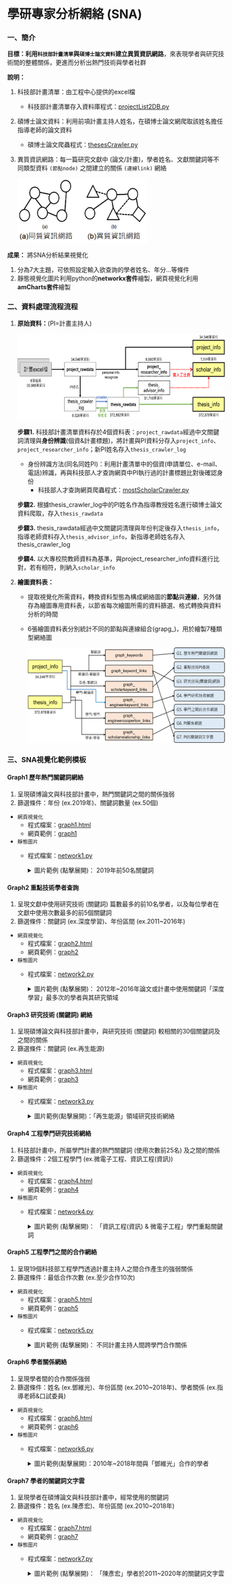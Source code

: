 # 學研專家分析網絡 (SNA)
### 一、簡介

**目標：**利用`科技部計畫清單`與`碩博士論文資料`建立**異質資訊網路**，來表現學者與研究技術間的整體關係，更進而分析出熱門技術與學者社群

**說明：**

1. 科技部計畫清單：由工程中心提供的excel檔
   - 科技部計畫清單存入資料庫程式：[projectList2DB.py](https://github.com/tsaijou/sna_network/blob/main/project_code/projectList2DB.py)
2. 碩博士論文資料：利用前項計畫主持人姓名，在碩博士論文網爬取該姓名擔任指導老師的論文資料
   - 碩博士論文爬蟲程式：[thesesCrawler.py](https://github.com/tsaijou/sna_network/blob/main/project_code/thesesCrawler.py)
3. 異質資訊網路：每一篇研究文獻中 (論文/計畫)，學者姓名、文獻關鍵詞等不同類型資料 `(節點node)` 之間建立的關係 `(連線link)` 網絡

    <div>
        <img src="./image/heterogeneousNetwork.png" width="300px" height="150px">
    </div>
    

**成果：** 將SNA分析結果視覺化
1. 分為7大主題，可依照設定輸入欲查詢的學者姓名、年分...等條件
2. 靜態視覺化圖片利用python的**networkx套件**繪製，網頁視覺化利用**amCharts套件**繪製

### 二、資料處理流程流程
1. **原始資料：**(PI=計畫主持人)
    <div>
        <img src="./image/dataprocess.png" width="700px" height="200px">
    </div>
    
   **步驟1.** 科技部計畫清單資料存於4個資料表：`project_rawdata`經過中文關鍵詞清理與**身份辨識**(個資&計畫標題)，將計畫與PI資料分存入`project_info`、`project_researcher_info`；新PI姓名存入`thesis_crawler_log`
   - 身份辨識方法(同名同姓PI)：利用計畫清單中的個資(申請單位、e-mail、電話)辨識，再與科技部人才查詢網頁中PI執行過的計畫標題比對後確認身份
      - 科技部人才查詢網頁爬蟲程式：[mostScholarCrawler.py](https://github.com/tsaijou/sna_network/blob/main/project_code/mostScholarCrawler.py)
   
   **步驟2.** 根據thesis_crawler_log中的PI姓名作為指導教授姓名進行碩博士論文資料爬取，存入`thesis_rawdata`
   
   **步驟3.** thesis_rawdata經過中文關鍵詞清理與年份判定後存入`thesis_info`，指導老師資料存入`thesis_advisor_info`，新指導老師姓名存入thesis_crawler_log

   **步驟4.** 以大專校院教師資料為基準，與project_researcher_info資料進行比對，若有相符，則納入`scholar_info`
    
2. **繪圖資料表：**
   - 提取視覺化所需資料，轉換資料型態為構成網絡圖的**節點**與**連線**，另外儲存為繪圖專用資料表，以節省每次繪圖所需的資料篩選、格式轉換與資料分析的時間
   - 6張繪圖資料表分別統計不同的節點與連線組合(grapg_)，用於繪製7種類型網絡圖
   
       <div>
           <img src="./image/graphtables.png" width="650px" height="220px">
       </div>
    
### 三、SNA視覺化範例模板
#### Graph1 歷年熱門關鍵詞網絡
1. 呈現碩博論文與科技部計畫中，熱門關鍵詞之間的關係強弱
2. 篩選條件：年份 (ex.2019年)、關鍵詞數量 (ex.50個)
- `網頁視覺化`
   - 程式檔案：[graph1.html](https://github.com/tsaijou/sna_network/blob/main/visualization/graph1/graph1.html)
   - 網頁範例：[graph1](https://tsaijou.github.io/sna_network/visualization/graph1/graph1)
- `靜態圖片`
   - 程式檔案：[network1.py](https://github.com/tsaijou/sna_network/blob/main/visualization/graph1/network1.py)
   
      <details><summary>圖片範例 (點擊展開)： 2019年前50名關鍵詞 </summary>
        <div>
            <img src="./visualization/graph1/image1.png" width="700px" height="560px">
        </div>
      </details>

#### Graph2 重點技術學者查詢
1. 呈現文獻中使用研究技術 (關鍵詞) 篇數最多的前10名學者，以及每位學者在文獻中使用次數最多的前5個關鍵詞
2. 篩選條件：關鍵詞 (ex.深度學習)、年份區間 (ex.2011~2016年)
- `網頁視覺化`
   - 程式檔案：[graph2.html](https://github.com/tsaijou/sna_network/blob/main/visualization//graph2/graph2.html)
   - 網頁範例：[graph2](https://tsaijou.github.io/sna_network/visualization//graph2/graph2)
- `靜態圖片`
   - 程式檔案：[network2.py](https://github.com/tsaijou/sna_network/blob/main/visualization//graph2/network2.py)
   
      <details><summary>圖片範例 (點擊展開)： 2012年~2016年論文或計畫中使用關鍵詞「深度學習」最多次的學者與其研究領域 </summary>
        <div>
            <img src="./visualization//graph2/image2.png" width="700px" height="560px">
        </div>
      </details>
     
#### Graph3 研究技術 (關鍵詞) 網絡
1. 呈現碩博論文與科技部計畫中，與研究技術 (關鍵詞) 較相關的30個關鍵詞及之間的關係
2. 篩選條件：關鍵詞 (ex.再生能源)
- `網頁視覺化`
   - 程式檔案：[graph3.html](https://github.com/tsaijou/sna_network/blob/main/visualization//graph3/graph3.html)
   - 網頁範例：[graph3](https://tsaijou.github.io/sna_network/visualization//graph3/graph3)
- `靜態圖片`
   - 程式檔案：[network3.py](https://github.com/tsaijou/sna_network/blob/main/visualization//graph3/network3.py)
   
      <details><summary>圖片範例(點擊展開)：「再生能源」領域研究技術網絡 </summary>
        <div>
            <img src="./visualization//graph3/image3.png" width="700px" height="450px">
        </div>
      </details>
      
#### Graph4 工程學門研究技術網絡
1. 科技部計畫中，所屬學門計畫的熱門關鍵詞 (使用次數前25名) 及之間的關係
2. 篩選條件：2個工程學門 (ex.微電子工程、資訊工程(資訊))
- `網頁視覺化`
   - 程式檔案：[graph4.html](https://github.com/tsaijou/sna_network/blob/main/visualization//graph4/graph4.html)
   - 網頁範例：[graph4](https://tsaijou.github.io/sna_network/visualization//graph4/graph4)
- `靜態圖片`
   - 程式檔案：[network4.py](https://github.com/tsaijou/sna_network/blob/main/visualization//graph4/network4.py)
   
      <details><summary>圖片範例 (點擊展開)： 「資訊工程(資訊) & 微電子工程」學門重點關鍵詞 </summary>
        <div>
            <img src="./visualization//graph4/image4.png" width="680px" height="560px">
        </div>
      </details>
      
#### Graph5 工程學門之間的合作網絡
1. 呈現19個科技部工程學門透過計畫主持人之間合作產生的強弱關係
2. 篩選條件：最低合作次數 (ex.至少合作10次)
- `網頁視覺化`
   - 程式檔案：[graph5.html](https://github.com/tsaijou/sna_network/blob/main/visualization//graph5/graph5.html)
   - 網頁範例：[graph5](https://tsaijou.github.io/sna_network/visualization//graph5/graph5)
- `靜態圖片`
   - 程式檔案：[network5.py](https://github.com/tsaijou/sna_network/blob/main/visualization//graph5/network5.py)
   
      <details><summary>圖片範例 (點擊展開)： 不同計畫主持人間跨學門合作關係 </summary>
        <div>
            <img src="./visualization//graph5/image5.png" width="680px" height="560px">
        </div>
      </details>
      
#### Graph6 學者關係網絡
1. 呈現學者間的合作關係強弱
2. 篩選條件：姓名 (ex.鄧維光)、年份區間 (ex.2010~2018年)、學者關係 (ex.指導老師&口試委員)
- `網頁視覺化`
   - 程式檔案：[graph6.html](https://github.com/tsaijou/sna_network/blob/main/visualization//graph6/graph6.html)
   - 網頁範例：[graph6](https://tsaijou.github.io/sna_network/visualization//graph6/graph6)
- `靜態圖片`
   - 程式檔案：[network6.py](https://github.com/tsaijou/sna_network/blob/main/visualization//graph6/network6.py)
   
      <details><summary>圖片範例(點擊展開)：2010年~2018年間與「鄧維光」合作的學者 </summary>
        <div>
            <img src="./visualization//graph6/image6.png" width="700px" height="450px">
        </div>
      </details>
      
#### Graph7 學者的關鍵詞文字雲
1. 呈現學者在碩博論文與科技部計畫中，經常使用的關鍵詞
2. 篩選條件：姓名 (ex.陳彥宏)、年份區間 (ex.2010~2018年)
- `網頁視覺化`
   - 程式檔案：[graph7.html](https://github.com/tsaijou/sna_network/blob/main/visualization//graph7/graph7.html)
   - 網頁範例：[graph7](https://tsaijou.github.io/sna_network/visualization//graph7/graph7)
- `靜態圖片`
   - 程式檔案：[network7.py](https://github.com/tsaijou/sna_network/blob/main/visualization//graph7/network7.py)
   
      <details><summary>圖片範例 (點擊展開)： 「陳彥宏」學者於2011~2020年的關鍵詞文字雲 </summary>
        <div>
            <img src="./visualization//graph7/image7.png">
        </div>
      </details>
 
